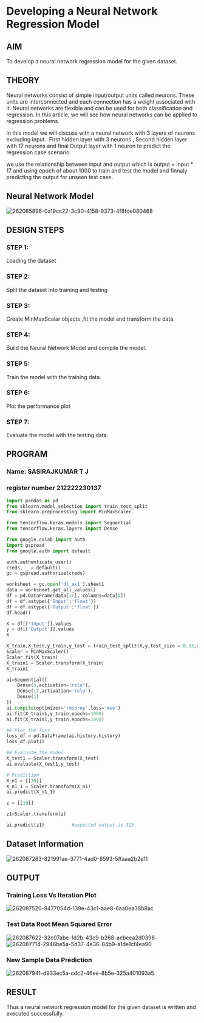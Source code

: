 # Developing a Neural Network Regression Model

## AIM

To develop a neural network regression model for the given dataset.

## THEORY

Neural networks consist of simple input/output units called neurons. These units are interconnected and each connection has a weight associated with it. Neural networks are flexible and can be used for both classification and regression. In this article, we will see how neural networks can be applied to regression problems.

In this model we will discuss with a neural network with 3 layers of neurons excluding input . First hidden layer with 3 neurons , Second hidden layer with 17 neurons and final Output layer with 1 neuron to predict the regression case scenario.

we use the relationship between input and output which is 
output = input * 17
and using epoch of about 1000 to train and test the model and finnaly predicting the  output for unseen test case.

## Neural Network Model
![262085896-0a19cc22-3c90-4158-9373-4f8fde080468](https://github.com/SASIRAJ27/basic-nn-model/assets/113497176/5dfaea7f-c76e-4f79-98e5-306ef49ee119)


## DESIGN STEPS

### STEP 1:

Loading the dataset

### STEP 2:

Split the dataset into training and testing

### STEP 3:

Create MinMaxScalar objects ,fit the model and transform the data.

### STEP 4:

Build the Neural Network Model and compile the model.

### STEP 5:

Train the model with the training data.

### STEP 6:

Plot the performance plot

### STEP 7:

Evaluate the model with the testing data.

## PROGRAM
### Name: SASIRAJKUMAR T J
### register number 212222230137
```python
import pandas as pd
from sklearn.model_selection import train_test_split
from sklearn.preprocessing import MinMaxScaler

from tensorflow.keras.models import Sequential
from tensorflow.keras.layers import Dense

from google.colab import auth
import gspread
from google.auth import default

auth.authenticate_user()
creds, _ = default()
gc = gspread.authorize(creds)

worksheet = gc.open('dl_ex1').sheet1
data = worksheet.get_all_values()
df = pd.DataFrame(data[1:], columns=data[0])
df = df.astype({'Input':'float'})
df = df.astype({'Output':'float'})
df.head()

X = df[['Input']].values
y = df[['Output']].values
X

X_train,X_test,y_train,y_test = train_test_split(X,y,test_size = 0.33,random_state = 33)
Scaler = MinMaxScaler()
Scaler.fit(X_train)
X_train1 = Scaler.transform(X_train)
X_train1

ai=Sequential([
    Dense(3,activation='relu'),
    Dense(17,activation='relu'),
    Dense(1)
])
ai.compile(optimizer='rmsprop',loss='mse')
ai.fit(X_train1,y_train,epochs=1000)
ai.fit(X_train1,y_train,epochs=1000)

## Plot the loss
loss_df = pd.DataFrame(ai.history.history)
loss_df.plot()

## Evaluate the model
X_test1 = Scaler.transform(X_test)
ai.evaluate(X_test1,y_test)

# Prediction
X_n1 = [[30]]
X_n1_1 = Scaler.transform(X_n1)
ai.predict(X_n1_1)

z = [[19]]

z1=Scaler.transform(z)

ai.predict(z1)          #expected output is 323.
```

## Dataset Information
![262087283-821991ae-3771-4ad0-8593-5ffaaa2b2e11](https://github.com/SASIRAJ27/basic-nn-model/assets/113497176/67999f4d-57bf-4926-a6e1-db23b2b0ed32)


## OUTPUT

### Training Loss Vs Iteration Plot
![262087520-9477054d-139e-43c1-aae8-6aa0ea38b8ac](https://github.com/SASIRAJ27/basic-nn-model/assets/113497176/9f8c323e-1da1-4674-851d-ee4274a03cb7)

### Test Data Root Mean Squared Error
![262087622-32c07abc-1d2b-43c9-b268-aebcea2d0398](https://github.com/SASIRAJ27/basic-nn-model/assets/113497176/b67830ea-20ce-4ba5-b3dd-1efc2c2388c0)
![262087714-2946be5a-5d37-4e36-84b9-a1de1cf4ea90](https://github.com/SASIRAJ27/basic-nn-model/assets/113497176/aaa09115-283e-40b9-8ba6-6dbd320ada20)


### New Sample Data Prediction
![262087941-d933ec5a-cdc2-46ee-8b5e-325a401093a5](https://github.com/SASIRAJ27/basic-nn-model/assets/113497176/cca69b8f-a71b-40b9-90a3-ea7ce4a2f5dc)

## RESULT

Thus a neural network regression model for the given dataset is written and executed successfully.
